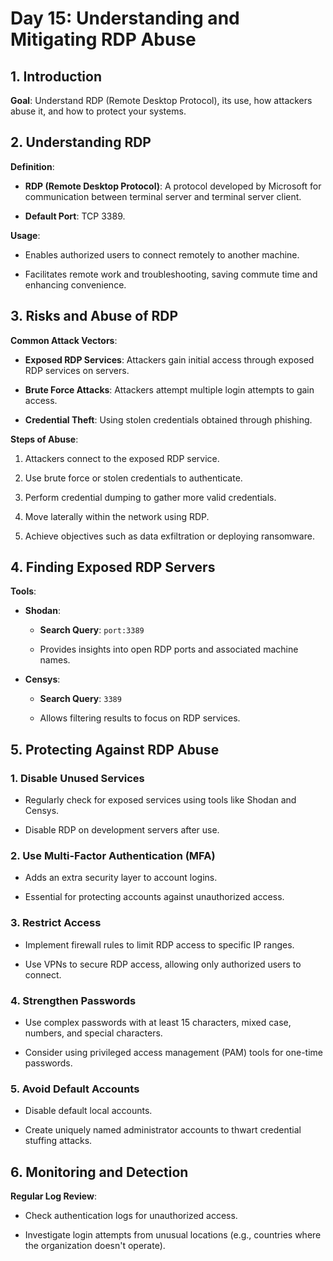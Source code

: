 # Day 15: Understanding and Mitigating RDP Abuse

## 1. Introduction

**Goal**: Understand RDP (Remote Desktop Protocol), its use, how attackers abuse it, and how to protect your systems.

## 2. Understanding RDP

**Definition**:

- **RDP (Remote Desktop Protocol)**: A protocol developed by Microsoft for communication between terminal server and terminal server client.
    
- **Default Port**: TCP 3389.
    

**Usage**:

- Enables authorized users to connect remotely to another machine.
    
- Facilitates remote work and troubleshooting, saving commute time and enhancing convenience.
    

## 3. Risks and Abuse of RDP

**Common Attack Vectors**:

- **Exposed RDP Services**: Attackers gain initial access through exposed RDP services on servers.
    
- **Brute Force Attacks**: Attackers attempt multiple login attempts to gain access.
    
- **Credential Theft**: Using stolen credentials obtained through phishing.
    

**Steps of Abuse**:

1. Attackers connect to the exposed RDP service.
    
2. Use brute force or stolen credentials to authenticate.
    
3. Perform credential dumping to gather more valid credentials.
    
4. Move laterally within the network using RDP.
    
5. Achieve objectives such as data exfiltration or deploying ransomware.
    

## 4. Finding Exposed RDP Servers

**Tools**:

- **Shodan**:
    
    - **Search Query**: `port:3389`
        
    - Provides insights into open RDP ports and associated machine names.
        
- **Censys**:
    
    - **Search Query**: `3389`
        
    - Allows filtering results to focus on RDP services.
        

## 5. Protecting Against RDP Abuse

### 1. Disable Unused Services

- Regularly check for exposed services using tools like Shodan and Censys.
    
- Disable RDP on development servers after use.
    

### 2. Use Multi-Factor Authentication (MFA)

- Adds an extra security layer to account logins.
    
- Essential for protecting accounts against unauthorized access.
    

### 3. Restrict Access

- Implement firewall rules to limit RDP access to specific IP ranges.
    
- Use VPNs to secure RDP access, allowing only authorized users to connect.
    

### 4. Strengthen Passwords

- Use complex passwords with at least 15 characters, mixed case, numbers, and special characters.
    
- Consider using privileged access management (PAM) tools for one-time passwords.
    

### 5. Avoid Default Accounts

- Disable default local accounts.
    
- Create uniquely named administrator accounts to thwart credential stuffing attacks.
    

## 6. Monitoring and Detection

**Regular Log Review**:

- Check authentication logs for unauthorized access.
    
- Investigate login attempts from unusual locations (e.g., countries where the organization doesn't operate).
